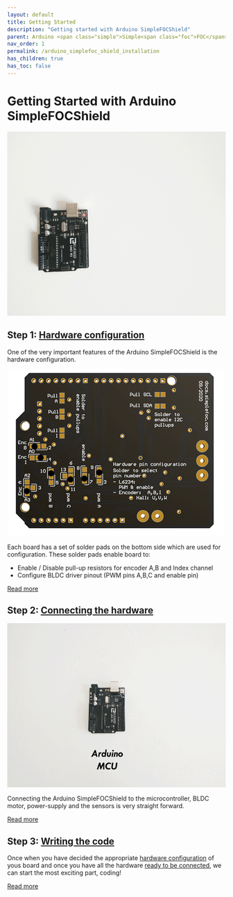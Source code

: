 ```yaml
---
layout: default
title: Getting Started
description: "Getting started with Arduino SimpleFOCShield"
parent: Arduino <span class="simple">Simple<span class="foc">FOC</span>Shield</span>
nav_order: 1
permalink: /arduino_simplefoc_shield_installation
has_children: true
has_toc: false
---
```

# Getting Started with Arduino <span class="simple">Simple<span class="foc">FOC</span>Shield</span>  

<img src="extras/Images/simple_foc_shield_v13_small.gif" class="width50">

## Step 1: [Hardware configuration](pads_soldering) 
One of the very important features of the Arduino <span class="simple">Simple<span class="foc">FOC</span>Shield</span> is the hardware configuration. 

<img src="extras/Images/shield_bot_v131_pinout.gif" class="width40">

Each board has a set of solder pads on the bottom side which are used for configuration. These solder pads enable board to:
- Enable / Disable pull-up resistors for encoder A,B and Index channel
- Configure BLDC driver pinout (PWM pins A,B,C and enable pin)

[Read more](pads_soldering)



## Step 2: [Connecting the hardware](foc_shield_connect_hardware)

<img src="extras/Images/connection.gif" class="width50">

Connecting the Arduino <span class="simple">Simple<span class="foc">FOC</span>Shield</span> to the microcontroller, BLDC motor, power-supply and the sensors is very straight forward. 

[Read more](foc_shield_connect_hardware)

## Step 3: [Writing the code](foc_shield_code)

Once when you have decided the appropriate [hardware configuration](pads_soldering) of yous board and once you have all the hardware [ready to be connected](foc_shield_connect_hardware), we can start the most exciting part, coding!

[Read more](foc_shield_code)